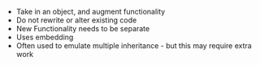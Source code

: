 - Take in an object, and augment functionality
- Do not rewrite or alter existing code
- New Functionality needs to be separate
- Uses embedding
- Often used to emulate multiple inheritance - but this may require extra work

